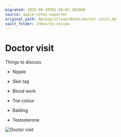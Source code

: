 ```yaml
---
migrated: 2025-09-20T01:58:07.202460
source: apple-notes-exporter
original_path: Backup/iCloud/Notes/Doctor visit.md
vault_folder: Inbox/to-review
---
```

# Doctor visit 

Things to discuss 

- Nipple
- Skin tag
- Blood work 

- Toe colour
- Balding
- Testosterone 

![Doctor visit](images/Doctor%20visit.png)

